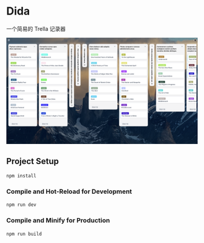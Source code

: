 # Dida

一个简易的 Trella 记录器

![dida](./source/412cbf8c-4194-44bd-9c7a-352cff957804.png)

## Project Setup

```sh
npm install
```

### Compile and Hot-Reload for Development

```sh
npm run dev
```

### Compile and Minify for Production

```sh
npm run build
```
